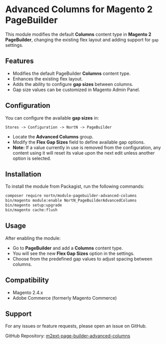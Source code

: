 # Advanced Columns for Magento 2 PageBuilder

This module modifies the default **Columns** content type in **Magento 2 PageBuilder**, changing the existing flex layout and adding support for `gap` settings.

## Features
- Modifies the default PageBuilder **Columns** content type.
- Enhances the existing flex layout.
- Adds the ability to configure **gap sizes** between columns.
- Gap size values can be customized in Magento Admin Panel.

## Configuration
You can configure the available **gap sizes** in:
```
Stores -> Configuration -> NortN -> PageBuilder
```
- Locate the **Advanced Columns** group.
- Modify the **Flex Gap Sizes** field to define available gap options.
- **Note:** If a value currently in use is removed from the configuration, any content using it will reset its value upon the next edit unless another option is selected.

## Installation
To install the module from Packagist, run the following commands:
```sh
composer require nortn/module-pagebuilder-advanced-columns
bin/magento module:enable NortN_PageBuilderAdvancedColumns
bin/magento setup:upgrade
bin/magento cache:flush
```

## Usage
After enabling the module:
- Go to **PageBuilder** and add a **Columns** content type.
- You will see the new **Flex Gap Sizes** option in the settings.
- Choose from the predefined gap values to adjust spacing between columns.

## Compatibility
- Magento 2.4.x
- Adobe Commerce (formerly Magento Commerce)

## Support
For any issues or feature requests, please open an issue on GitHub.

GitHub Repository: [m2ext-page-builder-advanced-columns](https://github.com/norton-nimnul/m2ext-page-builder-advanced-columns)

